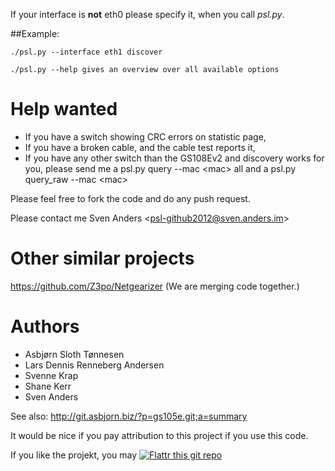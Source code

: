 

If your interface is **not** eth0 please specify it, when you call *psl.py*.

##Example:

    ./psl.py --interface eth1 discover

    ./psl.py --help gives an overview over all available options

# Help wanted

* If you have a switch showing CRC errors on statistic page,
* If you have a broken cable, and the cable test reports it,
* If you have any other switch than the GS108Ev2 and discovery works for you, please send me a psl.py query --mac &lt;mac&gt; all and a psl.py query_raw --mac &lt;mac&gt;

Please feel free to fork the code and do any push request.

Please contact me Sven Anders &lt;psl-github2012@sven.anders.im&gt;

# Other similar projects

https://github.com/Z3po/Netgearizer (We are merging code together.)

# Authors

* Asbjørn Sloth Tønnesen 
* Lars Dennis Renneberg Andersen
* Svenne Krap
* Shane Kerr
* Sven Anders

See also: http://git.asbjorn.biz/?p=gs105e.git;a=summary

It would be nice if you pay attribution to this project if you use this code.

If you like the projekt, you may [![Flattr this git repo](http://api.flattr.com/button/flattr-badge-large.png)](https://flattr.com/submit/auto?user_id=tabacha&url=https://github.com/tabacha/ProSafeLinux&title=ProSafeLinux&language=&tags=github&category=software)
